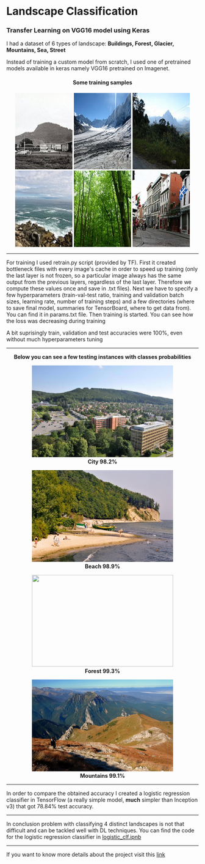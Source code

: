 # Landscape Classification
<h3> Transfer Learning on VGG16 model using Keras </h3>

I had a dataset of 6 types of landscape: <b>Buildings, Forest, Glacier, Mountains, Sea, Street</b>

Instead of training a custom model from scratch, I used one of pretrained models available in keras namely VGG16 pretrained on Imagenet.

<h4><p align="center">Some training samples</p></h4>

<p align="center">
  <img width="150" height="200" src='https://github.com/mhassan93/landscape-classification-TL/blob/main/Images/0.jpg'/>
  <img width="150" height="200" src='https://github.com/mhassan93/landscape-classification-TL/blob/main/Images/10.jpg'/>
  <img width="150" height="200" src='https://github.com/mhassan93/landscape-classification-TL/blob/main/Images/16.jpg'/>
  <img width="150" height="200" src='https://github.com/mhassan93/landscape-classification-TL/blob/main/Images/7.jpg'/>
  <img width="150" height="200" src='https://github.com/mhassan93/landscape-classification-TL/blob/main/Images/8.jpg'/>
  <img width="150" height="200" src='https://github.com/mhassan93/landscape-classification-TL/blob/main/Images/9.jpg'/>
</p>


<hr>
For training I used retrain.py script (provided by TF). First it created bottleneck files with every image's cache in order to speed up training (only the last layer is not frozen, so a particular image always has the same output from the previous layers, regardless of the last layer. Therefore we compute these values once and save in .txt files). Next we have to specify a few hyperparameters (train-val-test ratio, training and validation batch sizes, learning rate, number of training steps) and a few directories (where to save final model, summaries for TensorBoard, where to get data from). You can find it in params.txt file. Then training is started. You can see how the loss was decreasing during training

A bit suprisingly train, validation and test accuracies were 100%, even without much hyperparameters tuning

<hr>
<p align="center"><b>Below you can see a few testing instances with classes probabilities</b></p>

<p align="center">
  <img width="370" height="240" src="https://github.com/olafplacha/Landscape-Classification/blob/master/img/test5.jpg"/><br/>
  <b>City 98.2%</b>
</p>

<p align="center">
  <img width="370" height="240" src="https://github.com/olafplacha/Landscape-Classification/blob/master/img/test2.jpeg"/><br/>
  <b>Beach 98.9%</b><br/>
</p>

<p align="center">
  <img width="370" height="240" src="https://github.com/olafplacha/Landscape-Classification/blob/master/img/test3.jpg"/><br/>
  <b>Forest 99.3%</b><br/>
</p>

<p align="center">
  <img width="370" height="240" src="https://github.com/olafplacha/Landscape-Classification/blob/master/img/test4.jpg"/><br/>
  <b>Mountains 99.1%</b><br/>
</p>
<hr>
In order to compare the obtained accuracy I created a logistic regression classifier in TensorFlow (a really simple model, <b>much</b> simpler than Inception v3) that got 78.84% test accuracy. 
<hr>
In conclusion problem with classifying 4 distinct landscapes is not that difficult and can be tackled well with DL techniques. You can find the code for the logistic regression classifier in <a href="https://github.com/olafplacha/Landscape-Classification/blob/master/logistic_clf.ipynb">logistic_clf.ipnb</a>
<hr>
If you want to know more details about the project visit this <a href="https://www.youtube.com/watch?v=Qv2QHPvYvwo">link</a>
